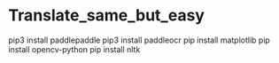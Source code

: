 # Translate_same_but_easy


pip3 install paddlepaddle
pip3 install paddleocr 
pip install matplotlib
pip install opencv-python
pip install nltk